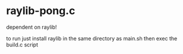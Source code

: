 # raylib-pong.c

dependent on raylib!

to run just install raylib in the same directory as main.sh then exec the build.c script
